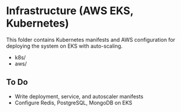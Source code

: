 # Infrastructure (AWS EKS, Kubernetes)

This folder contains Kubernetes manifests and AWS configuration for deploying the system on EKS with auto-scaling.

- k8s/
- aws/

## To Do
- Write deployment, service, and autoscaler manifests
- Configure Redis, PostgreSQL, MongoDB on EKS
